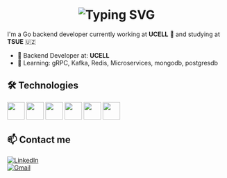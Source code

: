 <h1 align="center">
  <img src="https://readme-typing-svg.herokuapp.com?font=Fira+Code&size=30&pause=1000&color=00F7F7&center=true&vCenter=true&width=435&lines=Hi%2C+I'm+Nurmuhammad" alt="Typing SVG" />
</h1>

I'm a Go backend developer currently working at **UCELL** 📱 and studying at **TSUE** 🇺🇿

- 💼 Backend Developer at: **UCELL**  
- 🌱 Learning: gRPC, Kafka, Redis, Microservices, mongodb, postgresdb

## 🛠 Technologies  
<p>
  <img src="https://cdn.jsdelivr.net/gh/devicons/devicon/icons/go/go-original.svg" width="40"/>
  <img src="https://cdn.jsdelivr.net/gh/devicons/devicon/icons/docker/docker-original.svg" width="40"/>
  <img src="https://cdn.jsdelivr.net/gh/devicons/devicon/icons/postgresql/postgresql-original.svg" width="40"/>
  <img src="https://cdn.jsdelivr.net/gh/devicons/devicon/icons/mongodb/mongodb-original.svg" width="40"/>
  <img src="https://cdn.jsdelivr.net/gh/devicons/devicon/icons/redis/redis-original.svg" width="40"/>
  <img src="https://cdn.jsdelivr.net/gh/devicons/devicon/icons/git/git-original.svg" width="40"/>
</p>

## 📫 Contact me  
[![LinkedIn](https://img.shields.io/badge/-LinkedIn-blue?style=flat-square&logo=Linkedin&logoColor=white)](https://www.linkedin.com/in/nurmuhammad-meliqo-ziyev-7b1024298/)  
[![Gmail](https://img.shields.io/badge/-Gmail-red?style=flat-square&logo=Gmail&logoColor=white)](mailto:nurmuhammadmel@gmail.com)

